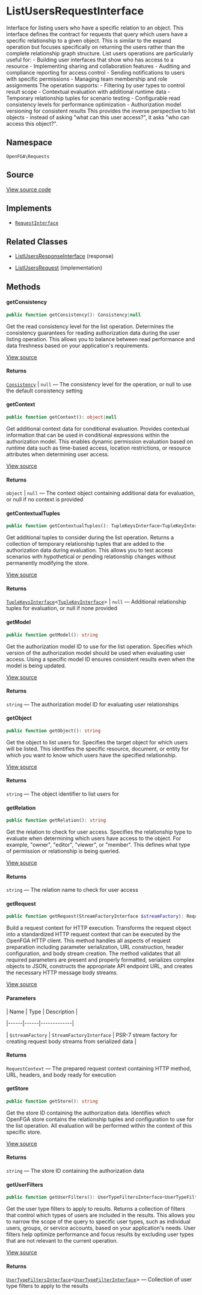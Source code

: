 # ListUsersRequestInterface

Interface for listing users who have a specific relation to an object. This interface defines the contract for requests that query which users have a specific relationship to a given object. This is similar to the expand operation but focuses specifically on returning the users rather than the complete relationship graph structure. List users operations are particularly useful for: - Building user interfaces that show who has access to a resource - Implementing sharing and collaboration features - Auditing and compliance reporting for access control - Sending notifications to users with specific permissions - Managing team membership and role assignments The operation supports: - Filtering by user types to control result scope - Contextual evaluation with additional runtime data - Temporary relationship tuples for scenario testing - Configurable read consistency levels for performance optimization - Authorization model versioning for consistent results This provides the inverse perspective to list objects - instead of asking &quot;what can this user access?&quot;, it asks &quot;who can access this object?&quot;.

## Namespace

`OpenFGA\Requests`

## Source

[View source code](https://github.com/evansims/openfga-php/blob/main/src/Requests/ListUsersRequestInterface.php)

## Implements

* [`RequestInterface`](RequestInterface.md)

## Related Classes

* [ListUsersResponseInterface](Responses/ListUsersResponseInterface.md) (response)

* [ListUsersRequest](Requests/ListUsersRequest.md) (implementation)

## Methods

#### getConsistency

```php
public function getConsistency(): Consistency|null

```

Get the read consistency level for the list operation. Determines the consistency guarantees for reading authorization data during the user listing operation. This allows you to balance between read performance and data freshness based on your application&#039;s requirements.

[View source](https://github.com/evansims/openfga-php/blob/main/src/Requests/ListUsersRequestInterface.php#L55)

#### Returns

[`Consistency`](Models/Enums/Consistency.md) &#124; `null` — The consistency level for the operation, or null to use the default consistency setting

#### getContext

```php
public function getContext(): object|null

```

Get additional context data for conditional evaluation. Provides contextual information that can be used in conditional expressions within the authorization model. This enables dynamic permission evaluation based on runtime data such as time-based access, location restrictions, or resource attributes when determining user access.

[View source](https://github.com/evansims/openfga-php/blob/main/src/Requests/ListUsersRequestInterface.php#L67)

#### Returns

`object` &#124; `null` — The context object containing additional data for evaluation, or null if no context is provided

#### getContextualTuples

```php
public function getContextualTuples(): TupleKeysInterface<TupleKeyInterface>|null

```

Get additional tuples to consider during the list operation. Returns a collection of temporary relationship tuples that are added to the authorization data during evaluation. This allows you to test access scenarios with hypothetical or pending relationship changes without permanently modifying the store.

[View source](https://github.com/evansims/openfga-php/blob/main/src/Requests/ListUsersRequestInterface.php#L79)

#### Returns

[`TupleKeysInterface`](Models/Collections/TupleKeysInterface.md)&lt;[`TupleKeyInterface`](Models/TupleKeyInterface.md)&gt; &#124; `null` — Additional relationship tuples for evaluation, or null if none provided

#### getModel

```php
public function getModel(): string

```

Get the authorization model ID to use for the list operation. Specifies which version of the authorization model should be used when evaluating user access. Using a specific model ID ensures consistent results even when the model is being updated.

[View source](https://github.com/evansims/openfga-php/blob/main/src/Requests/ListUsersRequestInterface.php#L90)

#### Returns

`string` — The authorization model ID for evaluating user relationships

#### getObject

```php
public function getObject(): string

```

Get the object to list users for. Specifies the target object for which users will be listed. This identifies the specific resource, document, or entity for which you want to know which users have the specified relationship.

[View source](https://github.com/evansims/openfga-php/blob/main/src/Requests/ListUsersRequestInterface.php#L101)

#### Returns

`string` — The object identifier to list users for

#### getRelation

```php
public function getRelation(): string

```

Get the relation to check for user access. Specifies the relationship type to evaluate when determining which users have access to the object. For example, &quot;owner&quot;, &quot;editor&quot;, &quot;viewer&quot;, or &quot;member&quot;. This defines what type of permission or relationship is being queried.

[View source](https://github.com/evansims/openfga-php/blob/main/src/Requests/ListUsersRequestInterface.php#L113)

#### Returns

`string` — The relation name to check for user access

#### getRequest

```php
public function getRequest(StreamFactoryInterface $streamFactory): RequestContext

```

Build a request context for HTTP execution. Transforms the request object into a standardized HTTP request context that can be executed by the OpenFGA HTTP client. This method handles all aspects of request preparation including parameter serialization, URL construction, header configuration, and body stream creation. The method validates that all required parameters are present and properly formatted, serializes complex objects to JSON, constructs the appropriate API endpoint URL, and creates the necessary HTTP message body streams.

[View source](https://github.com/evansims/openfga-php/blob/main/src/Requests/RequestInterface.php#L57)

#### Parameters

| Name | Type | Description |

|------|------|-------------|

| `$streamFactory` | `StreamFactoryInterface` | PSR-7 stream factory for creating request body streams from serialized data |

#### Returns

`RequestContext` — The prepared request context containing HTTP method, URL, headers, and body ready for execution

#### getStore

```php
public function getStore(): string

```

Get the store ID containing the authorization data. Identifies which OpenFGA store contains the relationship tuples and configuration to use for the list operation. All evaluation will be performed within the context of this specific store.

[View source](https://github.com/evansims/openfga-php/blob/main/src/Requests/ListUsersRequestInterface.php#L124)

#### Returns

`string` — The store ID containing the authorization data

#### getUserFilters

```php
public function getUserFilters(): UserTypeFiltersInterface<UserTypeFilterInterface>

```

Get the user type filters to apply to results. Returns a collection of filters that control which types of users are included in the results. This allows you to narrow the scope of the query to specific user types, such as individual users, groups, or service accounts, based on your application&#039;s needs. User filters help optimize performance and focus results by excluding user types that are not relevant to the current operation.

[View source](https://github.com/evansims/openfga-php/blob/main/src/Requests/ListUsersRequestInterface.php#L139)

#### Returns

[`UserTypeFiltersInterface`](Models/Collections/UserTypeFiltersInterface.md)&lt;[`UserTypeFilterInterface`](Models/UserTypeFilterInterface.md)&gt; — Collection of user type filters to apply to the results
